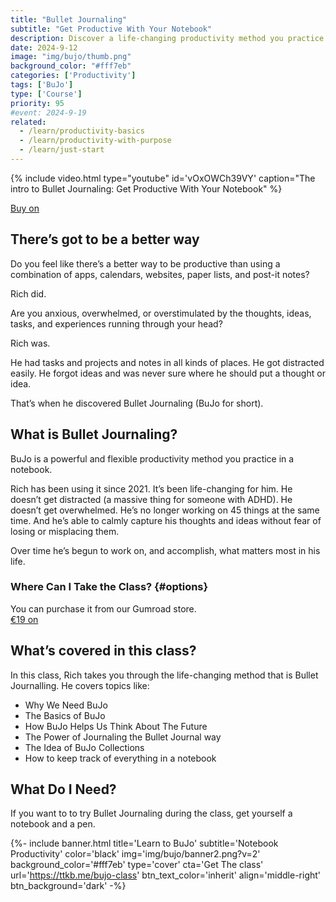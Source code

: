 ```yaml
---
title: "Bullet Journaling"
subtitle: "Get Productive With Your Notebook"
description: Discover a life-changing productivity method you practice in a notebook.
date: 2024-9-12
image: "img/bujo/thumb.png"
background_color: "#fff7eb"
categories: ['Productivity']
tags: ['BuJo']
type: ['Course']
priority: 95
#event: 2024-9-19
related:
  - /learn/productivity-basics
  - /learn/productivity-with-purpose
  - /learn/just-start
---
```

{% include video.html type="youtube" id='vOxOWCh39VY' caption="The intro to Bullet Journaling: Get Productive With Your Notebook" %}

<script src="https://gumroad.com/js/gumroad.js"></script>
<a class="gumroad-button" href="https://taptapkaboom.gumroad.com/l/bujo-class" data-gumroad-overlay-checkout="true">Buy on</a>

## There’s got to be a better way
Do you feel like there’s a better way to be productive than using a combination of apps, calendars, websites, paper lists, and post-it notes?

Rich did.

​Are you anxious, overwhelmed, or overstimulated by the thoughts, ideas, tasks, and experiences running through your head?

Rich was.

He had tasks and projects and notes in all kinds of places. He got distracted easily. He forgot ideas and was never sure where he should put a thought or idea.

​That’s when he discovered Bullet Journaling (BuJo for short).

## ​What is Bullet Journaling?

​BuJo is a powerful and flexible productivity method you practice in a notebook.

Rich has been using it since 2021. It’s been life-changing for him. He doesn’t get distracted (a massive thing for someone with ADHD). He doesn’t get overwhelmed. He’s no longer working on 45 things at the same time. And he’s able to calmly capture his thoughts and ideas without fear of losing or misplacing them.

​Over time he’s begun to work on, and accomplish, what matters most in his life.

### Where Can I Take the Class? {#options}
You can purchase it from our Gumroad store.  
<a class="gumroad-button" href="https://taptapkaboom.gumroad.com/l/bujo-class" data-gumroad-overlay-checkout="true">€19 on</a>

## ​What’s covered in this class?

​In this class, Rich takes you through the life-changing method that is Bullet Journalling. He covers topics like:
- ​Why We Need BuJo
- ​The Basics of BuJo
- ​How BuJo Helps Us Think About The Future
- The Power of Journaling the Bullet Journal way
- The Idea of BuJo Collections
- How to keep track of everything in a notebook

## ​What Do I Need?
​If you want to to try Bullet Journaling during the class, get yourself a notebook and a pen.

{%- include banner.html
	title='Learn to BuJo'
	subtitle='Notebook Productivity'
	color='black'
	img='img/bujo/banner2.png?v=2'
	background_color='#fff7eb'
	type='cover'
	cta='Get The class'
	url='https://ttkb.me/bujo-class'
	btn_text_color='inherit'
	align='middle-right'
	btn_background='dark' -%}